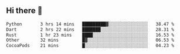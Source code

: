 ## Hi there 👋

<!--
**whirlun/whirlun** is a ✨ _special_ ✨ repository because its `README.md` (this file) appears on your GitHub profile.

Here are some ideas to get you started:

- 🔭 I’m currently working on ...
- 🌱 I’m currently learning ...
- 👯 I’m looking to collaborate on ...
- 🤔 I’m looking for help with ...
- 💬 Ask me about ...
- 📫 How to reach me: ...
- 😄 Pronouns: ...
- ⚡ Fun fact: ...
-->
<!--START_SECTION:waka-->

```txt
Python       3 hrs 14 mins   █████████▓░░░░░░░░░░░░░░░   38.47 %
Dart         2 hrs 22 mins   ███████░░░░░░░░░░░░░░░░░░   28.31 %
Rust         1 hr 23 mins    ████░░░░░░░░░░░░░░░░░░░░░   16.53 %
Other        32 mins         █▓░░░░░░░░░░░░░░░░░░░░░░░   06.53 %
CocoaPods    21 mins         █░░░░░░░░░░░░░░░░░░░░░░░░   04.23 %
```

<!--END_SECTION:waka-->
